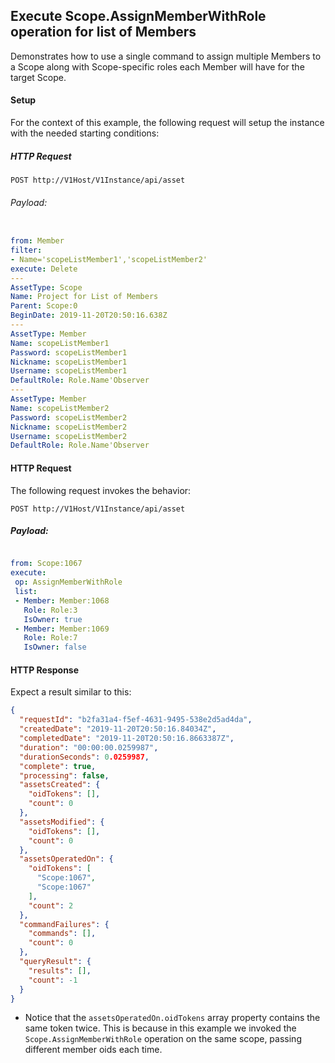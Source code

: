 ## Execute Scope.AssignMemberWithRole operation for list of Members

Demonstrates how to use a single command to assign multiple Members to a Scope along with Scope-specific roles each Member will have for the target Scope.


#### Setup

For the context of this example, the following request will setup the instance with the needed starting conditions:

##### HTTP Request

`POST http://V1Host/V1Instance/api/asset`

###### Payload:

```yaml

from: Member
filter:
- Name='scopeListMember1','scopeListMember2'
execute: Delete
---
AssetType: Scope
Name: Project for List of Members
Parent: Scope:0
BeginDate: 2019-11-20T20:50:16.638Z
---
AssetType: Member
Name: scopeListMember1
Password: scopeListMember1
Nickname: scopeListMember1
Username: scopeListMember1
DefaultRole: Role.Name'Observer
---
AssetType: Member
Name: scopeListMember2
Password: scopeListMember2
Nickname: scopeListMember2
Username: scopeListMember2
DefaultRole: Role.Name'Observer

```



#### HTTP Request 

The following request invokes the behavior:

`POST http://V1Host/V1Instance/api/asset`

##### Payload:
```yaml

from: Scope:1067
execute:
 op: AssignMemberWithRole
 list:
 - Member: Member:1068
   Role: Role:3
   IsOwner: true
 - Member: Member:1069
   Role: Role:7
   IsOwner: false

```

#### HTTP Response 

Expect a result similar to this:

```json
{
  "requestId": "b2fa31a4-f5ef-4631-9495-538e2d5ad4da",
  "createdDate": "2019-11-20T20:50:16.84034Z",
  "completedDate": "2019-11-20T20:50:16.8663387Z",
  "duration": "00:00:00.0259987",
  "durationSeconds": 0.0259987,
  "complete": true,
  "processing": false,
  "assetsCreated": {
    "oidTokens": [],
    "count": 0
  },
  "assetsModified": {
    "oidTokens": [],
    "count": 0
  },
  "assetsOperatedOn": {
    "oidTokens": [
      "Scope:1067",
      "Scope:1067"
    ],
    "count": 2
  },
  "commandFailures": {
    "commands": [],
    "count": 0
  },
  "queryResult": {
    "results": [],
    "count": -1
  }
}
```

* Notice that the `assetsOperatedOn.oidTokens` array property contains the same token twice. This is because in this example we invoked the `Scope.AssignMemberWithRole` operation on the same scope, passing different member oids each time.

